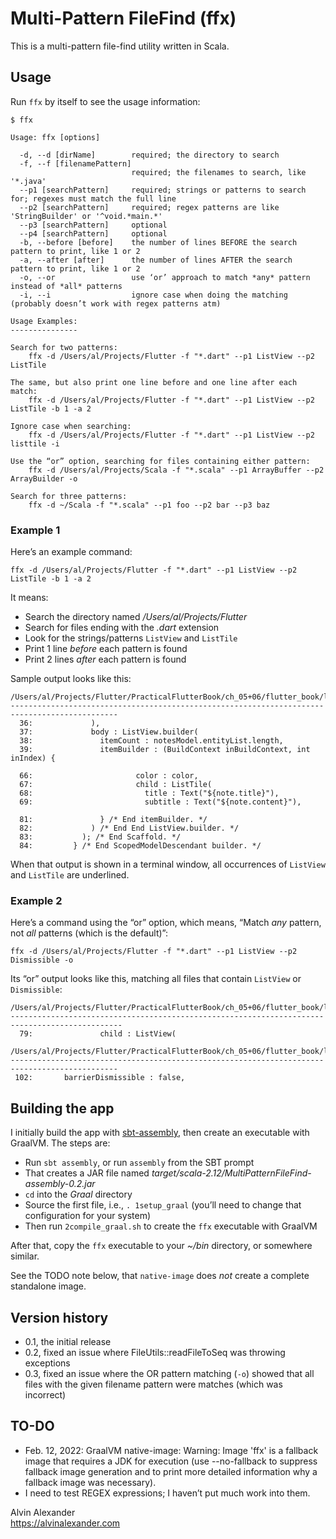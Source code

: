 # Multi-Pattern FileFind (ffx)

This is a multi-pattern file-find utility written in Scala.

## Usage

Run `ffx` by itself to see the usage information:

````
$ ffx

Usage: ffx [options]

  -d, --d [dirName]        required; the directory to search
  -f, --f [filenamePattern]
                           required; the filenames to search, like '*.java'
  --p1 [searchPattern]     required; strings or patterns to search for; regexes must match the full line
  --p2 [searchPattern]     required; regex patterns are like 'StringBuilder' or '^void.*main.*'
  --p3 [searchPattern]     optional
  --p4 [searchPattern]     optional
  -b, --before [before]    the number of lines BEFORE the search pattern to print, like 1 or 2
  -a, --after [after]      the number of lines AFTER the search pattern to print, like 1 or 2
  -o, --or                 use ‘or’ approach to match *any* pattern instead of *all* patterns
  -i, --i                  ignore case when doing the matching (probably doesn’t work with regex patterns atm)

Usage Examples:
---------------

Search for two patterns:
    ffx -d /Users/al/Projects/Flutter -f "*.dart" --p1 ListView --p2 ListTile

The same, but also print one line before and one line after each match:
    ffx -d /Users/al/Projects/Flutter -f "*.dart" --p1 ListView --p2 ListTile -b 1 -a 2

Ignore case when searching:
    ffx -d /Users/al/Projects/Flutter -f "*.dart" --p1 ListView --p2 listtile -i

Use the “or” option, searching for files containing either pattern:
    ffx -d /Users/al/Projects/Scala -f "*.scala" --p1 ArrayBuffer --p2 ArrayBuilder -o

Search for three patterns:
    ffx -d ~/Scala -f "*.scala" --p1 foo --p2 bar --p3 baz
````


### Example 1

Here’s an example command:

````
ffx -d /Users/al/Projects/Flutter -f "*.dart" --p1 ListView --p2 ListTile -b 1 -a 2
````

It means:

- Search the directory named */Users/al/Projects/Flutter*
- Search for files ending with the *.dart* extension
- Look for the strings/patterns `ListView` and `ListTile`
- Print 1 line *before* each pattern is found
- Print 2 lines *after* each pattern is found

Sample output looks like this:

````
/Users/al/Projects/Flutter/PracticalFlutterBook/ch_05+06/flutter_book/lib/notes/NotesList.dart
----------------------------------------------------------------------------------------------
  36:             ),
  37:             body : ListView.builder(
  38:               itemCount : notesModel.entityList.length,
  39:               itemBuilder : (BuildContext inBuildContext, int inIndex) {

  66:                       color : color,
  67:                       child : ListTile(
  68:                         title : Text("${note.title}"),
  69:                         subtitle : Text("${note.content}"),

  81:               } /* End itemBuilder. */
  82:             ) /* End End ListView.builder. */
  83:           ); /* End Scaffold. */
  84:         } /* End ScopedModelDescendant builder. */
````

When that output is shown in a terminal window, all occurrences of `ListView` and `ListTile` are underlined.

### Example 2

Here’s a command using the “or” option, which means, “Match *any* pattern, not *all* patterns (which is the default)”:

````
ffx -d /Users/al/Projects/Flutter -f "*.dart" --p1 ListView --p2 Dismissible -o
````

Its “or” output looks like this, matching all files that contain `ListView` or `Dismissible`:

````
/Users/al/Projects/Flutter/PracticalFlutterBook/ch_05+06/flutter_book/lib/notes/NotesEntry.dart
-----------------------------------------------------------------------------------------------
  79:               child : ListView(

/Users/al/Projects/Flutter/PracticalFlutterBook/ch_05+06/flutter_book/lib/notes/NotesList.dart
----------------------------------------------------------------------------------------------
 102:       barrierDismissible : false,
````


## Building the app

I initially build the app with [sbt-assembly](https://github.com/sbt/sbt-assembly), then create an executable with GraalVM. The steps are:

- Run `sbt assembly`, or run `assembly` from the SBT prompt
- That creates a JAR file named *target/scala-2.12/MultiPatternFileFind-assembly-0.2.jar*
- `cd` into the *Graal* directory
- Source the first file, i.e., `. 1setup_graal` (you’ll need to change that configuration for your system)
- Then run `2compile_graal.sh` to create the `ffx` executable with GraalVM

After that, copy the `ffx` executable to your *~/bin* directory, or somewhere similar.

See the TODO note below, that `native-image` does *not* create a complete standalone image.


## Version history

- 0.1, the initial release
- 0.2, fixed an issue where FileUtils::readFileToSeq was throwing exceptions
- 0.3, fixed an issue where the OR pattern matching (`-o`) showed that all files with
  the given filename pattern were matches (which was incorrect)


## TO-DO

- Feb. 12, 2022: GraalVM native-image: Warning: Image 'ffx' is a fallback image that requires a JDK for 
  execution (use --no-fallback to suppress fallback image generation and to print more detailed information 
  why a fallback image was necessary).
- I need to test REGEX expressions; I haven’t put much work into them.


Alvin Alexander  
https://alvinalexander.com

